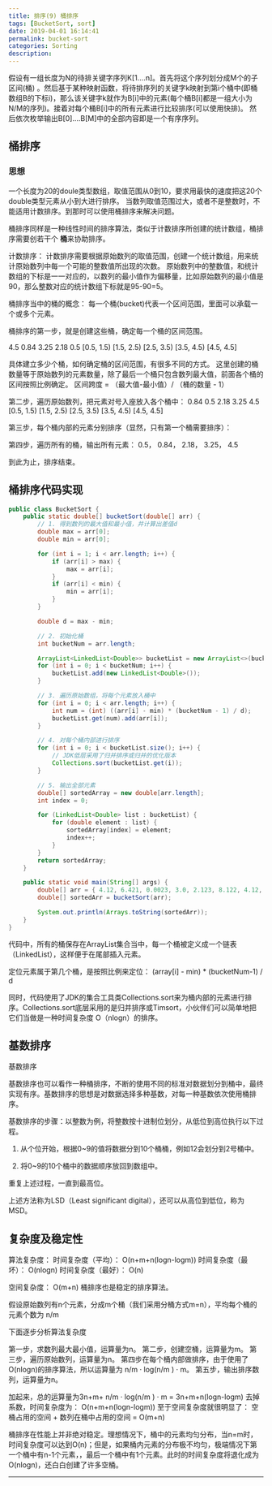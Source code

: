 ```yaml
---
title: 排序(9) 桶排序
tags: [BucketSort, sort]
date: 2019-04-01 16:14:41
permalink: bucket-sort
categories: Sorting
description:
---
```

<p class="description">假设有一组长度为N的待排关键字序列K[1....n]。首先将这个序列划分成M个的子区间(桶) 。然后基于某种映射函数，将待排序列的关键字k映射到第i个桶中(即桶数组B的下标i)，那么该关键字k就作为B[i]中的元素(每个桶B[i]都是一组大小为N/M的序列)。接着对每个桶B[i]中的所有元素进行比较排序(可以使用快排)。 然后依次枚举输出B[0]....B[M]中的全部内容即是一个有序序列。</p>


<!-- more -->

## 桶排序
### 思想
一个长度为20的doule类型数组，取值范围从0到10，要求用最快的速度把这20个double类型元素从小到大进行排序。
当数列取值范围过大，或者不是整数时，不能适用计数排序。到那时可以使用桶排序来解决问题。

桶排序同样是一种线性时间的排序算法，类似于计数排序所创建的统计数组，桶排序需要创若干个 **桶**来协助排序。

计数排序：
计数排序需要根据原始数列的取值范围，创建一个统计数组，用来统计原始数列中每一个可能的整数值所出现的次数。
原始数列中的整数值，和统计数组的下标是一一对应的，以数列的最小值作为偏移量，比如原始数列的最小值是90，那么整数对应的统计数组下标就是95-90=5。

桶排序当中的桶的概念：
每一个桶(bucket)代表一个区间范围，里面可以承载一个或多个元素。

桶排序的第一步，就是创建这些桶，确定每一个桶的区间范围。

4.5    0.84    3.25    2.18    0.5
[0.5, 1.5) [1.5, 2.5) [2.5, 3.5) [3.5, 4.5) [4.5, 4.5]

具体建立多少个桶，如何确定桶的区间范围，有很多不同的方式。
这里创建的桶数量等于原始数列的元素数量，除了最后一个桶只包含数列最大值，前面各个桶的区间按照比例确定。
区间跨度 = （最大值-最小值）/ （桶的数量 - 1）


第二步，遍历原始数列，把元素对号入座放入各个桶中：
 0.84    0.5    2.18    3.25     4.5
[0.5, 1.5) [1.5, 2.5) [2.5, 3.5) [3.5, 4.5) [4.5, 4.5]

第三步，每个桶内部的元素分别排序（显然，只有第一个桶需要排序）：

第四步，遍历所有的桶，输出所有元素：
0.5， 0.84， 2.18， 3.25， 4.5

到此为止，排序结束。

## 桶排序代码实现

```java 桶排序
public class BucketSort {
    public static double[] bucketSort(double[] arr) {
        // 1. 得到数列的最大值和最小值，并计算出差值d
        double max = arr[0];
        double min = arr[0];

        for (int i = 1; i < arr.length; i++) {
            if (arr[i] > max) {
                max = arr[i];
            }
            if (arr[i] < min) {
                min = arr[i];
            }
        }

        double d = max - min;

        // 2. 初始化桶
        int bucketNum = arr.length;

        ArrayList<LinkedList<Double>> bucketList = new ArrayList<>(bucketNum);
        for (int i = 0; i < bucketNum; i++) {
            bucketList.add(new LinkedList<Double>());
        }

        // 3. 遍历原始数组，将每个元素放入桶中
        for (int i = 0; i < arr.length; i++) {
            int num = (int) ((arr[i] - min) * (bucketNum - 1) / d);
            bucketList.get(num).add(arr[i]);
        }

        // 4. 对每个桶内部进行排序
        for (int i = 0; i < bucketList.size(); i++) {
            // JDK低层采用了归并排序或归并的优化版本
            Collections.sort(bucketList.get(i));
        }

        // 5. 输出全部元素
        double[] sortedArray = new double[arr.length];
        int index = 0;

        for (LinkedList<Double> list : bucketList) {
            for (double element : list) {
                sortedArray[index] = element;
                index++;
            }
        }
        return sortedArray;
    }

    public static void main(String[] args) {
        double[] arr = { 4.12, 6.421, 0.0023, 3.0, 2.123, 8.122, 4.12, 10.09 };
        double[] sortedArr = bucketSort(arr);

        System.out.println(Arrays.toString(sortedArr));
    }
}
```

代码中，所有的桶保存在ArrayList集合当中，每一个桶被定义成一个链表（LinkedList<Double>），这样便于在尾部插入元素。

定位元素属于第几个桶，是按照比例来定位：
(array[i] - min)  * (bucketNum-1) / d

同时，代码使用了JDK的集合工具类Collections.sort来为桶内部的元素进行排序。Collections.sort底层采用的是归并排序或Timsort，小伙伴们可以简单地把它们当做是一种时间复杂度 O（nlogn）的排序。

## 基数排序

基数排序

基数排序也可以看作一种桶排序，不断的使用不同的标准对数据划分到桶中，最终实现有序。基数排序的思想是对数据选择多种基数，对每一种基数依次使用桶排序。

基数排序的步骤：以整数为例，将整数按十进制位划分，从低位到高位执行以下过程。

  1. 从个位开始，根据0~9的值将数据分到10个桶桶，例如12会划分到2号桶中。

  2. 将0~9的10个桶中的数据顺序放回到数组中。

重复上述过程，一直到最高位。

上述方法称为LSD（Least significant digital），还可以从高位到低位，称为MSD。


## 复杂度及稳定性
算法复杂度：
时间复杂度（平均）： O(n+m+n(logn-logm))
时间复杂度（最坏）： O(nlogn)
时间复杂度（最好）： O(n)

空间复杂度：  O(m+n)
桶排序也是稳定的排序算法。

假设原始数列有n个元素，分成m个桶（我们采用分桶方式m=n），平均每个桶的元素个数为 n/m

下面逐步分析算法复杂度

第一步，求数列最大最小值，运算量为n。
第二步，创建空桶，运算量为m。
第三步，遍历原始数列，运算量为n。
第四步在每个桶内部做排序，由于使用了O(nlogn)的排序算法，所以运算量为 n/m · log(n/m ) · m。
第五步，输出排序数列，运算量为n。

加起来，总的运算量为3n+m+ n/m · log(n/m ) · m = 3n+m+n(logn-logm) 
去掉系数，时间复杂度为：
O(n+m+n(logn-logm))
至于空间复杂度就很明显了：
空桶占用的空间 + 数列在桶中占用的空间 = O(m+n)

桶排序在性能上并非绝对稳定。理想情况下，桶中的元素均匀分布，当n=m时，时间复杂度可以达到O(n)；但是，如果桶内元素的分布极不均匀，极端情况下第一个桶中有n-1个元素，，最后一个桶中有1个元素。此时的时间复杂度将退化成为O(nlogn)，还白白创建了许多空桶。

<hr />